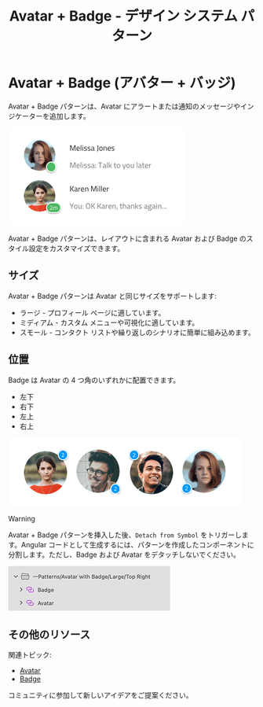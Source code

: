 ﻿---
title: Avatar + Badge - デザイン システム パターン
_description: Avatar + Badge パターン シンボルは通知およびアラートを表示するために Avatar およびその前に Badge を使用します。
_keywords: デザイン システム, デザイン システム UX, UI キット, Sketch, Ignite UI for Angular, Sketch to Angular, Angular, Angular デザイン システム, Sketch からコードをエクスポート, Angular 用のデザイン キット, Sketch HTML, Sketch to HTML, Sketch UI キット
_language: ja
---

# Avatar + Badge (アバター + バッジ)

Avatar + Badge パターンは、Avatar にアラートまたは通知のメッセージやインジケーターを追加します。

<img class="responsive-img" src="../images/avatar_badge_demo.png" srcset="../images/avatar_badge_demo@2x.png 2x" />

Avatar + Badge パターンは、レイアウトに含まれる Avatar および Badge のスタイル設定をカスタマイズできます。

## サイズ

Avatar + Badge パターンは Avatar と同じサイズをサポートします:

- ラージ - プロフィール ページに適しています。
- ミディアム - カスタム メニューや可視化に適しています。
- スモール - コンタクト リストや繰り返しのシナリオに簡単に組み込めます。

## 位置

Badge は Avatar の 4 つ角のいずれかに配置できます。

- 左下
- 右下
- 左上
- 右上

<img class="responsive-img" src="../images/avatar_badge_positions.png" srcset="../images/avatar_badge_positions@2x.png 2x" />

> [!WARNING]
> Avatar + Badge パターンを挿入した後、`Detach from Symbol` をトリガーします。Angular コードとして生成するには、パターンを作成したコンポーネントに分割します。ただし、Badge および Avatar をデタッチしないでください。

<img class="responsive-img" src="../images/avatar_badge_detach.png" />

## その他のリソース

関連トピック:

- [Avatar](../components/avatar.md)
- [Badge](../components/badge.md)
  <div class="divider--half"></div>

コミュニティに参加して新しいアイデアをご提案ください。


